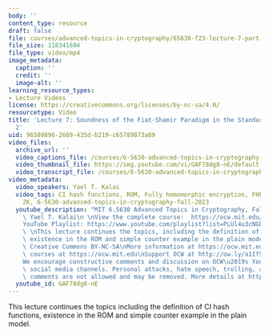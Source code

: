 ```yaml
---
body: ''
content_type: resource
draft: false
file: courses/advanced-topics-in-cryptography/65630-f23-lecture-7-part-2_360p_16_9.mp4
file_size: 118341694
file_type: video/mp4
image_metadata:
  caption: ''
  credit: ''
  image-alt: ''
learning_resource_types:
- Lecture Videos
license: https://creativecommons.org/licenses/by-nc-sa/4.0/
resourcetype: Video
title: 'Lecture 7: Soundness of the Fiat-Shamir Paradigm in the Standard Model, Part
  2'
uid: 96509896-2609-435d-b219-c65789873a69
video_files:
  archive_url: ''
  video_captions_file: /courses/6-5630-advanced-topics-in-cryptography-fall-2023/10W3rxUhZfaCs2kRX9i4erg2hLTiFKuJD_transcript.webvtt
  video_thumbnail_file: https://img.youtube.com/vi/GAF78dg8-nE/default.jpg
  video_transcript_file: /courses/6-5630-advanced-topics-in-cryptography-fall-2023/10W3rxUhZfaCs2kRX9i4erg2hLTiFKuJD_transcript.pdf
video_metadata:
  video_speakers: Yael T. Kalai
  video_tags: CI hash functions, ROM, Fully homomorphic encryption, FHE, non interactive
    ZK, 6-5630-advanced-topics-in-cryptography-fall-2023
  youtube_description: "MIT 6.5630 Advanced Topics in Cryptography, Fall 2023\nInstructor:\
    \ Yael T. Kalai\n \nView the complete course:  https://ocw.mit.edu/courses/6-5630-advanced-topics-in-cryptography-fall-2023/\n\
    YouTube Playlist: https://www.youtube.com/playlist?list=PLUl4u3cNGP61EZllk7zwgvPbI4kbnKhWz\n\
    \ \nThis lecture continues the topics, including the definition of CI hash functions,\
    \ existence in the ROM and simple counter example in the plain model. \n \nLicense:\
    \ Creative Commons BY-NC-SA\nMore information at https://ocw.mit.edu/terms\nMore\
    \ courses at https://ocw.mit.edu\nSupport OCW at http://ow.ly/a1If50zVRlQ\n \n\
    We encourage constructive comments and discussion on OCW\u2019s YouTube and other\
    \ social media channels. Personal attacks, hate speech, trolling, and inappropriate\
    \ comments are not allowed and may be removed. More details at https://ocw.mit.edu/comments."
  youtube_id: GAF78dg8-nE
---
```

This lecture continues the topics including the definition of CI hash functions, existence in the ROM and simple counter example in the plain model.